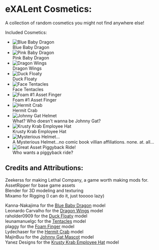 # eXALent Cosmetics:

A collection of random cosmetics you might not find anywhere else!

Included Cosmetics:
- ![Blue Baby Dragon](https://github.com/neoaikon2/eXALentCosmetics/blob/master/BepInEx/plugins/icons/BlueBabyDragonIcon.png)  
Blue Baby Dragon
- ![Pink Baby Dragon](https://github.com/neoaikon2/eXALentCosmetics/blob/master/BepInEx/plugins/icons/PinkBabyDragonIcon.png)  
Pink Baby Dragon
- ![Dragon Wings](https://github.com/neoaikon2/eXALentCosmetics/blob/master/BepInEx/plugins/icons/DragonWingsIcon.png)  
Dragon Wings
- ![Duck Floaty](https://github.com/neoaikon2/eXALentCosmetics/blob/master/BepInEx/plugins/icons/DuckFloatyIcon.png)  
Duck Floaty
- ![Face Tentacles](https://github.com/neoaikon2/eXALentCosmetics/blob/master/BepInEx/plugins/icons/FaceTentaclesIcon.png)  
Face Tentacles
- ![Foam #1 Asset Finger](https://github.com/neoaikon2/eXALentCosmetics/blob/master/BepInEx/plugins/icons/FoamFingerIcon.png)  
Foam #1 Asset Finger
- ![Hermit Crab](https://github.com/neoaikon2/eXALentCosmetics/blob/master/BepInEx/plugins/icons/HermitCrabIcon.png)  
Hermit Crab
- ![Johnny Gat Helmet](https://github.com/neoaikon2/eXALentCosmetics/blob/master/BepInEx/plugins/icons/JohnnyGatHeadIcon.png)  
What? Who doesn't wanna be Johnny Gat?
- ![Krusty Krab Employee Hat](https://github.com/neoaikon2/eXALentCosmetics/blob/master/BepInEx/plugins/icons/KrustyKrabHatIcon.png)  
Krusty Krab Employee Hat
- ![Mysterious Helmet...](https://github.com/neoaikon2/eXALentCosmetics/blob/master/BepInEx/plugins/icons/MysteriousHelmetIcon.png)  
A Mysterious Helmet...no comic book villian affiliations. none. at. all...
- ![Great Asset Piggyback Ride!](https://github.com/neoaikon2/eXALentCosmetics/blob/master/BepInEx/plugins/icons/PiggyBackRideIcon.png)  
Who wants a piggyback ride?

## Credits and Attributions:

Zeekerss for making Lethal Company, a game worth making mods for.  
AssetRipper for base game assets  
Blender for 3D modeling and texturing  
Mixamo for Rigging (I can do it, just tooooo lazy)

Kanna-Nakajima for the [Blue Baby Dragon](https://sketchfab.com/3d-models/baby-dragon-8ebffa958b6247d09b0c40f33f03bbae) model  
Leonardo Carvalho for the [Dragon Wings](https://sketchfab.com/3d-models/demon-wings-11-low-poly-animated-8ef7580f1f1a48c488a8bbcf61067bc5) model  
raholder0909 for the [Duck Floaty](https://sketchfab.com/3d-models/duck-floaty-1467f79dc22e46c49e68a688865e9f70) model  
leunamanuelgc for the [Tentacles](https://sketchfab.com/3d-models/tentacle-007847ced64b4a3dabcbab6c40da6097) model  
plaggy for the [Foam Finger](https://sketchfab.com/3d-models/cc0-foam-finger-e6bd2d2a8bf24d13947941cdc4a56f32) model  
Lydechaser for the [Hermit Crab](https://sketchfab.com/3d-models/hermitcrab-d2d44a881fa446d588bd032758ac0082) model  
MajinBuu for the [Johnny Gat Mascot](https://www.models-resource.com/pc_computer/saintsrowthethird/model/13242/) model  
Yanez Designs for the [Krusty Krab Employee Hat](https://sketchfab.com/3d-models/krusty-krab-employee-hat-spongebob-8d0e167b2eef4c9d8b99bfd4823d9329) model